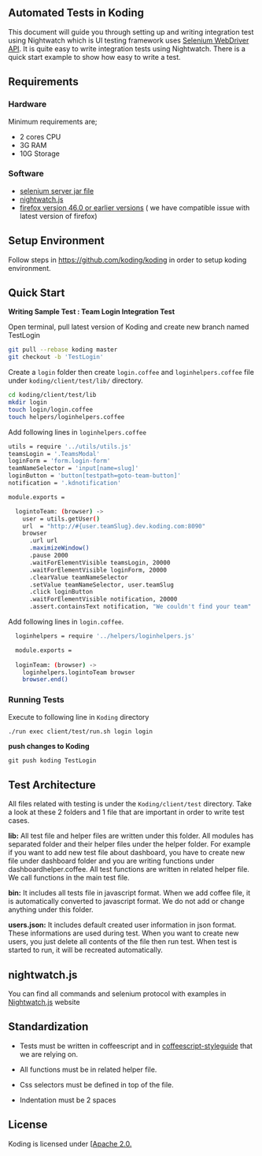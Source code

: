 ## Automated Tests in Koding
 This document will guide you through setting up and  writing integration test using Nightwatch which is UI testing framework uses [Selenium WebDriver API](https://github.com/SeleniumHQ/selenium/wiki/JsonWireProtocol). It is quite easy to write integration tests using Nightwatch. There is a quick start example to show how easy to write a test.
 
## Requirements

### Hardware

Minimum requirements are;

  - 2 cores CPU
  - 3G RAM
  - 10G Storage

### Software
  - [selenium server jar file](https://selenium-release.storage.googleapis.com/index.html)
  - [nightwatch.js](http://nightwatchjs.org)
  - [firefox version 46.0 or earlier versions](https://www.mozilla.org/en-US/firefox/46.0/releasenotes/) ( we have compatible issue with latest version of firefox) 

## Setup Environment
Follow steps in  https://github.com/koding/koding in order to setup koding environment.


## Quick Start
**Writing Sample Test : Team Login Integration Test**
	
  Open terminal, pull latest version of Koding and create new branch named TestLogin
  
```sh
git pull --rebase koding master 
git checkout -b 'TestLogin'
```

  Create a ```login``` folder then create ```login.coffee``` and ```loginhelpers.coffee``` file under  ```koding/client/test/lib/``` directory.
  
```sh
cd koding/client/test/lib
mkdir login
touch login/login.coffee
touch helpers/loginhelpers.coffee
```


  Add following lines in ```loginhelpers.coffee```
```sh
utils = require '../utils/utils.js'
teamsLogin = '.TeamsModal'
loginForm = 'form.login-form'
teamNameSelector = 'input[name=slug]'
loginButton = 'button[testpath=goto-team-button]'
notification = '.kdnotification'

module.exports =

  logintoTeam: (browser) ->
    user = utils.getUser()
    url  = "http://#{user.teamSlug}.dev.koding.com:8090"
    browser
      .url url
      .maximizeWindow()
      .pause 2000
      .waitForElementVisible teamsLogin, 20000
      .waitForElementVisible loginForm, 20000
      .clearValue teamNameSelector
      .setValue teamNameSelector, user.teamSlug
      .click loginButton
      .waitForElementVisible notification, 20000
      .assert.containsText notification, "We couldn't find your team"
```
  Add following lines in ```login.coffee```. 
```sh
  loginhelpers = require '../helpers/loginhelpers.js'

  module.exports =
  
  loginTeam: (browser) ->
    loginhelpers.logintoTeam browser
    browser.end()

```
### Running Tests

Execute to following line in ```Koding``` directory
```sh
./run exec client/test/run.sh login login
```

**push changes to Koding**
	
```git push koding TestLogin```

## Test Architecture
 All files related with testing is under the ```Koding/client/test``` directory.
 Take a look at these 2 folders and 1 file that are important in order to write test cases.

**lib:** All test file and helper files are written under this folder.  All modules has separated folder and their helper files under the helper folder. 
For example if you want to add new test file about dashboard, you have to create new file under dashboard folder and you are writing functions under dashboardhelper.coffee. All test functions are written in related helper file. We call functions in the main test file. 
	
**bin:** It includes all tests file in javascript format. When we add coffee file, it is automatically converted to javascript format. We do not add or change anything under this folder. 

**users.json:** It includes default created user information in json format. These informations are used during test. When you want to create new users, you just delete all contents of the file then run test. When test is started to run, it will be recreated automatically.

## nightwatch.js 
You can find all commands and selenium  protocol with examples  in [Nightwatch.js](http://nightwatchjs.org) website

## Standardization
* Tests must be written in coffeescript and in [coffeescript-styleguide](https://github.com/koding/styleguide-coffeescript) that we are relying on.

* All functions must be in related helper file. 

* Css selectors must be defined in top of the file.

* Indentation must be 2 spaces

## License

Koding is licensed under [[Apache 2.0.](https://github.com/koding/koding/blob/master/LICENSE)
